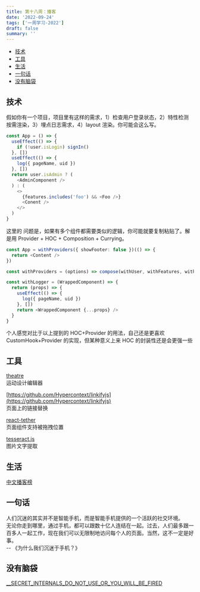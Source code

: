 ```yaml
---
title: 第十八周：播客
date: '2022-09-24'
tags: ['一周学习-2022']
draft: false
summary: ''
---
```


- [技术](#技术)
- [工具](#工具)
- [生活](#生活)
- [一句话](#一句话)
- [没有脑袋](#没有脑袋)

## 技术

假如你有一个项目，项目里有这样的需求，1）检查用户登录状态，2）特性检测按需渲染，3）埋点日志需求，4）layout 渲染。你可能会这么写。

```ts
const App = () => {
  useEffect(() => {
    if (!user.isLogin) signIn()
  }, [])
  useEffect(() => {
    log({ pageName, uid })
  }, [])
  return user.isAdmin ? (
    <AdminComponent />
  ) : (
    <>
      {features.includes('foo') && <Foo />}
      <Conent />
    </>
  )
}
```

这里的 问题是，如果有多个组件都需要类似的逻辑，你可能就要复制粘贴了。解是用 Provider + HOC + Composition + Currying。

```ts
const App = withProviders({ showFooter: false })(() => {
  return <Content />
})
```

```ts
const withProviders = (options) => compose(withUser, withFeatures, withLogger, withLayout(options))
```

```ts
const withLogger = (WrappedComponent) => {
  return (props) => {
    useEffect(() => {
      log({ pageName, uid })
    }, [])
    return <WrappedComponent {...props} />
  }
}
```

个人感觉对比于以上提到的 HOC+Provider 的用法，自己还是更喜欢 CustomHook+Provider 的实现，但某种意义上来 HOC 的封装性还是会更强一些

## 工具

[theatre](https://github.com/theatre-js/theatre)  
运动设计编辑器

[https://github.com/Hypercontext/linkifyjs](https://github.com/Hypercontext/linkifyjs)  
页面上的链接替换

[react-tether](https://github.com/danreeves/react-tether)  
页面组件支持被拖拽位置

[tesseract.js](https://github.com/naptha/tesseract.js#tesseractjs)  
图片文字提取

## 生活

[中文播客榜](https://xyzrank.com/#/)

## 一句话

人们沉迷的其实并不是智能手机，而是智能手机提供的一个活跃的社交环境。  
无论你走到哪里，通过手机，都可以跟数十亿人连结在一起。过去，人们最多跟一百多人一起工作，现在我们可以无限制地访问每个人的页面。当然，这不一定是好事。  
-- 《为什么我们沉迷于手机？》

## 没有脑袋

[ \_\_SECRET_INTERNALS_DO_NOT_USE_OR_YOU_WILL_BE_FIRED](https://github.com/reactjs/reactjs.org/issues/3896)

